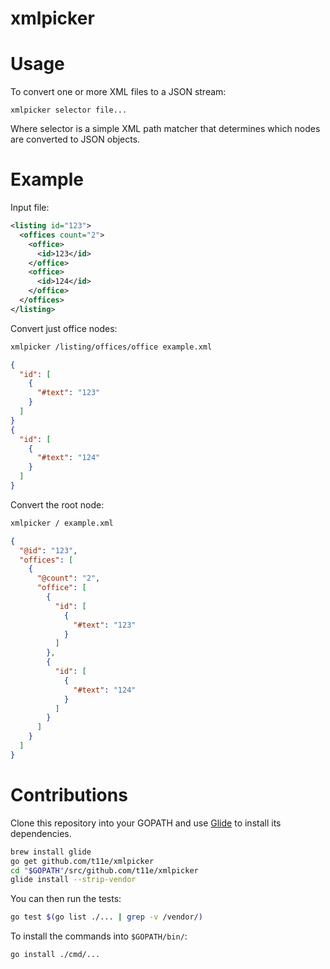 # xmlpicker

# Usage

To convert one or more XML files to a JSON stream:

```
xmlpicker selector file...
```

Where selector is a simple XML path matcher that determines which
nodes are converted to JSON objects.

# Example

Input file:
```xml
<listing id="123">
  <offices count="2">
    <office>
      <id>123</id>
    </office>
    <office>
      <id>124</id>
    </office>
  </offices>
</listing>
```

Convert just office nodes:
```sh
xmlpicker /listing/offices/office example.xml
```
```json
{
  "id": [
    {
      "#text": "123"
    }
  ]
}
{
  "id": [
    {
      "#text": "124"
    }
  ]
}
```

Convert the root node:
```sh
xmlpicker / example.xml
```
```json
{
  "@id": "123",
  "offices": [
    {
      "@count": "2",
      "office": [
        {
          "id": [
            {
              "#text": "123"
            }
          ]
        },
        {
          "id": [
            {
              "#text": "124"
            }
          ]
        }
      ]
    }
  ]
}
```

# Contributions

Clone this repository into your GOPATH and use [Glide](https://github.com/Masterminds/glide) to install its dependencies.

```sh
brew install glide
go get github.com/t11e/xmlpicker
cd "$GOPATH"/src/github.com/t11e/xmlpicker
glide install --strip-vendor
```

You can then run the tests:

```sh
go test $(go list ./... | grep -v /vendor/)
```

To install the commands into `$GOPATH/bin/`:

```sh
go install ./cmd/...
```
